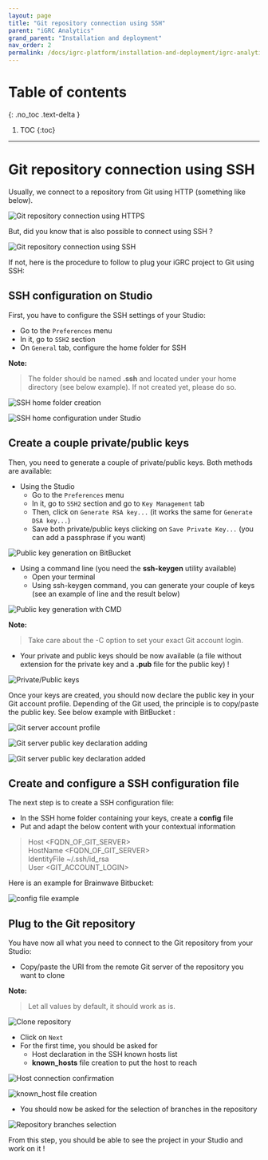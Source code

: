 ```yaml
---
layout: page
title: "Git repository connection using SSH"
parent: "iGRC Analytics"
grand_parent: "Installation and deployment"
nav_order: 2
permalink: /docs/igrc-platform/installation-and-deployment/igrc-analytics/git-repository-connection-with-ssh/
---
```


# Table of contents
{: .no_toc .text-delta }

1. TOC
{:toc}
---

# Git repository connection using SSH #

Usually, we connect to a repository from Git using HTTP (something like below).

![Git repository connection using HTTPS](../images/git_ssh_connection_example_clone_git_using_https.png)

But, did you know that is also possible to connect using SSH ?

![Git repository connection using SSH](../images/git_ssh_connection_example_clone_git_using_ssh.png)

If not, here is the procedure to follow to plug your iGRC project to Git using SSH:

## SSH configuration on Studio ##

First, you have to configure the SSH settings of your Studio:

* Go to the `Preferences` menu
* In it, go to `SSH2` section  
* On `General` tab, configure the home folder for SSH

**Note:**

> The folder should be named **.ssh** and located under your home directory (see below example). If not created yet, please do so.

![SSH home folder creation](../images/git_ssh_connection_home_folder_creation.png)

![SSH home configuration under Studio](../images/git_ssh_connection_ssh_home.png)

## Create a couple private/public keys ##

Then, you need to generate a couple of private/public keys. Both methods are available:

* Using the Studio  
    * Go to the `Preferences` menu
    * In it, go to `SSH2` section and go to `Key Management` tab  
    * Then, click on `Generate RSA key...` (it works the same for `Generate DSA key...`)
    * Save both private/public keys clicking on `Save Private Key...` (you can add a passphrase if you want)

![Public key generation on BitBucket](../images/git_ssh_connection_keys_generation_via_studio.png)

* Using a command line (you need the **ssh-keygen** utility available)  
    * Open your terminal
    * Using ssh-keygen command, you can generate your couple of keys (see an example of line and the result below)

![Public key generation with CMD](../images/git_ssh_connection_keys_generation_via_cmd.png)

**Note:**

> Take care about the -C option to set your exact Git account login.

* Your private and public keys should be now available (a file without extension for the private key and a **.pub** file for the public key) !

![Private/Public keys](../images/git_ssh_connection_keys_files.png)

Once your keys are created, you should now declare the public key in your Git account profile. Depending of the Git used, the principle is to copy/paste the public key. See below example with BitBucket :

![Git server account profile](../images/git_ssh_connection_public_key_declaration_to_git_profile.png)

![Git server public key declaration adding](../images/git_ssh_connection_public_key_declaration_to_git_profile_add.png)

![Git server public key declaration added](../images/git_ssh_connection_public_key_declaration_to_git_profile_added.png)

## Create and configure a SSH configuration file ##

The next step is to create a SSH configuration file:

* In the SSH home folder containing your keys, create a **config** file
* Put and adapt the below content with your contextual information

> Host <FQDN_OF_GIT_SERVER>  
>   HostName <FQDN_OF_GIT_SERVER>  
>   IdentityFile ~/.ssh/id_rsa  
>   User <GIT_ACCOUNT_LOGIN>  

Here is an example for Brainwave Bitbucket:

![config file example](../images/git_ssh_connection_config_file.png)

## Plug to the Git repository ##

You have now all what you need to connect to the Git repository from your Studio:  
* Copy/paste the URI from the remote Git server of the repository you want to clone  

**Note:**

> Let all values by default, it should work as is.

![Clone repository](../images/git_ssh_connection_repository_clone.png)

* Click on `Next`
* For the first time, you should be asked for
    * Host declaration in the SSH known hosts list
    * **known_hosts** file creation to put the host to reach

![Host connection confirmation](../images/git_ssh_connection_rsa_authentication_confirmation.png)

![known_host file creation](../images/git_ssh_connection_known_host_file_creation.png)

* You should now be asked for the selection of branches in the repository

![Repository branches selection](../images/git_ssh_connection_branch_selection.png)

From this step, you should be able to see the project in your Studio and work on it !

